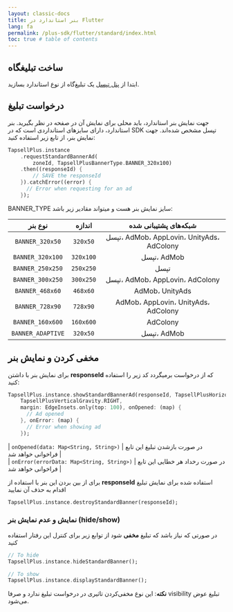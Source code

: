 ```yaml
---
layout: classic-docs
title: بنر استاندارد در Flutter
lang: fa
permalink: /plus-sdk/flutter/standard/index.html
toc: true # table of contents
---
```


## ساخت تبلیغگاه
ابتدا از [پنل تپسل](https://dashboard.tapsell.ir/) یک تبلیغ‌گاه از نوع استاندارد بسازید.

## درخواست تبلیغ
جهت نمایش بنر استاندارد، باید محلی برای نمایش آن در صفحه در نظر بگیرید. بنر استاندارد، دارای سایزهای استانداردی است که در SDK تپسل مشخص شده‌اند. جهت نمایش بنر، از تابع زیر استفاده کنید:


```dart
TapsellPlus.instance
    .requestStandardBannerAd(
        zoneId, TapsellPlusBannerType.BANNER_320x100)
    .then((responseId) {
        // SAVE the responseId
    }).catchError((error) {
      // Error when requesting for an ad
    });
```

BANNER_TYPE سایز نمایش بنر هست و میتواند مقادیر زیر باشد:

|      نوع بنر      |  اندازه   |           شبکه‌های پشتیبانی شده           |
|:-----------------:|:---------:|:-----------------------------------------:|
|  `BANNER_320x50`  | `320x50`  | تپسل، AdMob، AppLovin، UnityAds، AdColony |
| `BANNER_320x100`  | `320x100` |                تپسل، AdMob                |
| `BANNER_250x250`  | `250x250` |                   تپسل                    |
| `BANNER_300x250`  | `300x250` |      تپسل، AdMob، AppLovin، AdColony      |
|  `BANNER_468x60`  | `468x60`  |              AdMob، UnityAds              |
|  `BANNER_728x90`  | `728x90`  |    AdMob، AppLovin، UnityAds، AdColony    |
| `BANNER_160x600`  | `160x600` |                 AdColony                  |
| `BANNER_ADAPTIVE` | `320x50`  |                تپسل، AdMob                |


## مخفی کردن و نمایش بنر
برای نمایش بنر با داشتن **responseId** که از درخواست برمیگردد کد زیر را استفاده کنید:

```dart
TapsellPlus.instance.showStandardBannerAd(responseId, TapsellPlusHorizontalGravity.TOP, 
    TapsellPlusVerticalGravity.RIGHT,
    margin: EdgeInsets.only(top: 100), onOpened: (map) {
      // Ad opened
    }, onError: (map) {
      // Error when showing ad
    });
```

| `onOpened(data: Map<String, String>)` | در صورت بازشدن تبلیغ این تابع فراخوانی خواهد شد |  
| `onError(errorData: Map<String, String>)` | در صورت رخداد هر خطایی این تابع فراخوانی خواهد شد |  




برای از بین بردن این بنر با استفاده از **responseId** استفاده شده برای نمایش تبلیغ اقدام به حذف آن نمایید

```dart
TapsellPlus.instance.destroyStandardBanner(responseId);
```

### نمایش و عدم نمایش بنر (hide/show)

در صورتی که نیاز باشد که تبلیغ **مخفی** شود از توابع زیر برای کنترل این رفتار استفاده کنید

```dart
// To hide
TapsellPlus.instance.hideStandardBanner();

// To show
TapsellPlus.instance.displayStandardBanner();
```

**نکته**: این نوع مخفی‌کردن تاثیری در درخواست تبلیغ ندارد و صرفا visibility تبلیغ عوض می‌شود.
